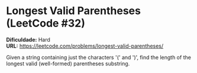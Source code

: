 # Longest Valid Parentheses (LeetCode #32)

**Dificuldade:** Hard  
**URL:** https://leetcode.com/problems/longest-valid-parentheses/

Given a string containing just the characters '(' and ')', find the length of the longest valid (well-formed) parentheses substring.
